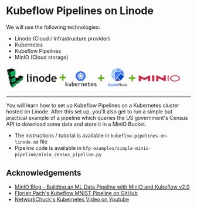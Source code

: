 # Kubeflow Pipelines on Linode

We will use the following technologies:

- Linode (Cloud / Infrastructure provider)
- Kubernetes
- Kubeflow Pipelines
- MinIO (Cloud storage)


![Banner image with logos of Linode, Kubernetes, Kubeflow, MinIO](images/banner-2.png)

<hr />

You will learn how to set up Kubeflow Pipelines on a Kubernetes cluster hosted on Linode. After this set up, you'll also get to run a simple but practical example of a pipeline which queries the US government's Census API to download some data and store it in a MinIO Bucket.

- The instructions / tutorial is available in `kubeflow-pipelines-on-linode.md` file
- Pipeline code is available in `kfp-examples/simple-minio-pipeline/minio_census_pipeline.py`

## Acknowledgements

- [MinIO Blog - Building an ML Data Pipeline with MinIO and Kubeflow v2.0](https://blog.min.io/building-an-ml-data-pipeline-with-minio-and-kubeflow-v2-0/)
- [Florian Pach's Kubeflow MNIST Pipeline on GitHub](https://github.com/flopach/digits-recognizer-kubeflow)
- [NetworkChuck's Kubernetes Video on Youtube](https://www.youtube.com/watch?v=7bA0gTroJjw)




